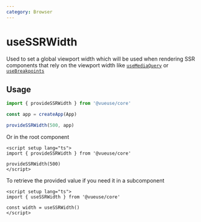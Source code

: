 ```yaml
---
category: Browser
---
```


# useSSRWidth

Used to set a global viewport width which will be used when rendering SSR components that rely on the viewport width like [`useMediaQuery`](../useMediaQuery/index.md) or [`useBreakpoints`](../useBreakpoints/index.md)

## Usage

```ts
import { provideSSRWidth } from '@vueuse/core'

const app = createApp(App)

provideSSRWidth(500, app)
```

Or in the root component

```vue
<script setup lang="ts">
import { provideSSRWidth } from '@vueuse/core'

provideSSRWidth(500)
</script>
```

To retrieve the provided value if you need it in a subcomponent

```vue
<script setup lang="ts">
import { useSSRWidth } from '@vueuse/core'

const width = useSSRWidth()
</script>
```

